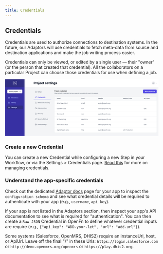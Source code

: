```yaml
---
title: Credentials
---
```


## Credentials

Credentials are used to authorize connections to destination systems. In the
future, our Adaptors will use credentials to fetch meta-data from source and
destination applications and make the job writing process easier.

Credentials can only be viewed, or edited by a single user — their "owner" (or
the person that created that credential). All the collaborators on a particular
Project can choose those credentials for use when defining a job.

![Credentials Page](/img/settings_credentials.png)

### Create a new Credential

You can create a new Credential while configuring a new Step in your Workflow,
or via the Settings > Credentials page.
[Read this](/documentation/next/manage-projects/manage-credentials) for more on
managing credentials.

### Understand the app-specific credentials

Check out the dedicated [Adaptor docs](/adaptors) page for your app to inspect
the `configuration schema` and see what credential details will be required to
authenticate with your app (e.g., `username`, `api_key`).

If your app is not listed in the Adaptors section, then inspect your app's API
documentation to see what is required for "authentication". You can then create
a `Raw JSON` Credential in OpenFn to define whatever credential inputs are
require (e.g., `{"api_key": "ADD-your-let", "url": "add-url"}`).

Some systems (Salesforce, OpenMRS, DHIS2) require an instanceUrl, host, or
ApiUrl. Leave off the final "/" in these Urls: `https://login.salesforce.com` or
`http://demo.openmrs.org/openmrs` or `https://play.dhis2.org`.
